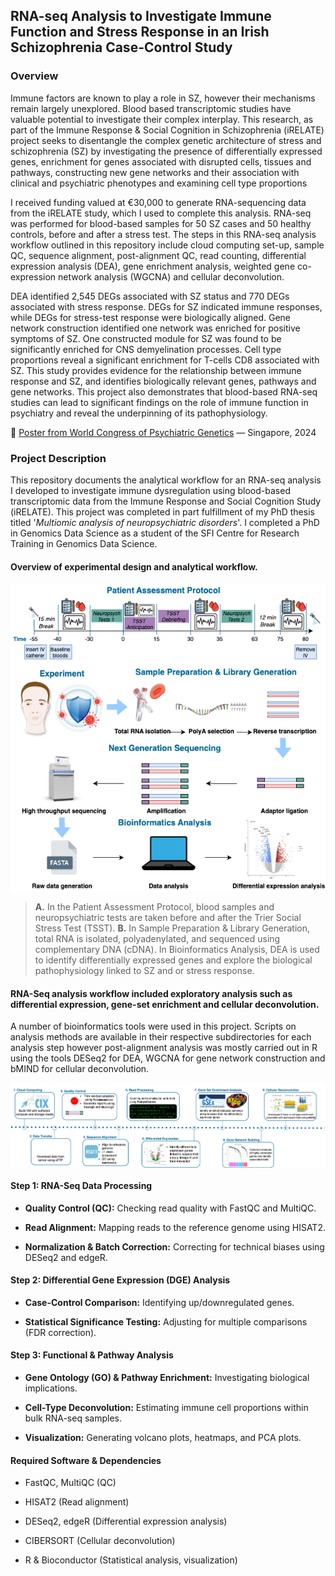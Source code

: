 ## RNA-seq Analysis to Investigate Immune Function and Stress Response in an Irish Schizophrenia Case-Control Study

### Overview

Immune factors are known to play a role in SZ, however their mechanisms remain largely unexplored. Blood based transcriptomic studies have valuable potential to investigate their complex interplay. This research, as part of the Immune Response & Social Cognition in Schizophrenia (iRELATE) project seeks to disentangle the complex genetic architecture of stress and schizophrenia (SZ) by investigating the presence of differentially expressed genes, enrichment for genes associated with disrupted cells, tissues and pathways, constructing new gene networks and their association with clinical and psychiatric phenotypes and examining cell type proportions

I received funding valued at €30,000 to generate RNA-sequencing data from the iRELATE study, which I used to complete this analysis. RNA-seq was performed for blood-based samples for 50 SZ cases and 50 healthy controls, before and after a stress test. The steps in this RNA-seq analysis workflow outlined in this repository include cloud computing set-up, sample QC, sequence alignment, post-alignment QC, read counting, differential expression analysis (DEA), gene enrichment analysis, weighted gene co-expression network analysis (WGCNA) and cellular deconvolution.

DEA identified 2,545 DEGs associated with SZ status and 770 DEGs associated with stress response. DEGs for SZ indicated immune responses, while DEGs for stress-test response were biologically aligned. Gene network construction identified one network was enriched for positive symptoms of SZ. One constructed module for SZ was found to be significantly enriched for CNS demyelination processes. Cell type proportions reveal a significant enrichment for T-cells CD8 associated with SZ. This study provides evidence for the relationship between immune response and SZ, and identifies biologically relevant genes, pathways and gene networks. This project also demonstrates that blood-based RNA-seq studies can lead to significant findings on the role of immune function in psychiatry and reveal the underpinning of its pathophysiology.

:speech_balloon: [Poster from World Congress of Psychiatric Genetics](media/WCPG_2024.pdf) — Singapore, 2024

### Project Description

This repository documents the analytical workflow for an RNA-seq analysis I developed to investigate immune dysregulation using blood-based transcriptomic data from the Immune Response and Social Cognition Study (iRELATE). This project was completed in part fulfillment of my PhD thesis titled '*Multiomic analysis of neuropsychiatric disorders*'. I completed a PhD in Genomics Data Science as a student of the SFI Centre for Research Training in Genomics Data Science.


#### Overview of experimental design and analytical workflow.
<div style="text-align: center; width="100%">
  <img src="media/experimental_design.png" alt="Overview of experimental design and analytical workflow." style="display: block; margin: 0 auto;">
</div>


> **A.** In the Patient Assessment Protocol, blood samples and neuropsychiatric tests are taken before and after the Trier Social Stress Test (TSST). 
**B.** In Sample Preparation & Library Generation, total RNA is isolated, polyadenylated, and sequenced using complementary DNA (cDNA). In Bioinformatics Analysis, DEA is used to identify differentially expressed genes and explore the biological pathophysiology linked to SZ and or stress response.


#### RNA-Seq analysis workflow included exploratory analysis such as differential expression, gene-set enrichment and cellular deconvolution.

A number of bioinformatics tools were used in this project. Scripts on analysis methods are available in their respective subdirectories for each analysis step however post-alignment analysis was mostly carried out in R using the tools DESeq2 for DEA, WGCNA for gene network construction and bMIND for cellular deconvolution.

<div style="text-align: center; width="100%">
  <img src="media/rnaseq_workflow.png" alt="RNA-Seq analysis workflow." style="display: block; margin: 0 auto;">
</div>

#### Step 1: RNA-Seq Data Processing

-   **Quality Control (QC):** Checking read quality with FastQC and MultiQC.

-   **Read Alignment:** Mapping reads to the reference genome using HISAT2.

-   **Normalization & Batch Correction:** Correcting for technical biases using DESeq2 and edgeR.

#### Step 2: Differential Gene Expression (DGE) Analysis

-   **Case-Control Comparison:** Identifying up/downregulated genes.

-   **Statistical Significance Testing:** Adjusting for multiple comparisons (FDR correction).

#### Step 3: Functional & Pathway Analysis

-   **Gene Ontology (GO) & Pathway Enrichment:** Investigating biological implications.

-   **Cell-Type Deconvolution:** Estimating immune cell proportions within bulk RNA-seq samples.

-   **Visualization:** Generating volcano plots, heatmaps, and PCA plots.

#### Required Software & Dependencies

-   FastQC, MultiQC (QC)

-   HISAT2 (Read alignment)

-   DESeq2, edgeR (Differential expression analysis)

-   CIBERSORT (Cellular deconvolution)

-   R & Bioconductor (Statistical analysis, visualization)
